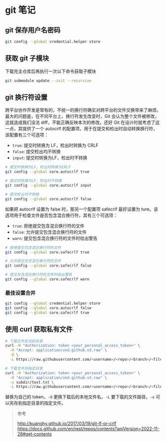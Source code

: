 # git 笔记


## git 保存用户名密码

```bash
git config --global credential.helper store
```

## 获取 git 子模块

下载完主仓库后再执行一次以下命令获取子模块

```bash
git submodule update --init --recursive
```

## git 换行符设置

跨平台协作开发是常有的，不统一的换行符确实对跨平台的文件交换带来了麻烦。最大的问题是，在不同平台上，换行符发生改变时，Git 会认为整个文件被修改，这就造成我们没法 diff，不能正确反映本次的修改。还好 Git 在设计时就考虑了这一点，其提供了一个 autocrlf 的配置项，用于在提交和检出时自动转换换行符，该配置有三个可选项：

- `true`: 提交时转换为 LF，检出时转换为 CRLF
- `false`: 提交检出均不转换
- `input`: 提交时转换为LF，检出时不转换

```bash
# 提交时转换为LF，检出时转换为CRLF
git config --global core.autocrlf true

# 提交时转换为LF，检出时不转换
git config --global core.autocrlf input

# 提交检出均不转换
git config --global core.autocrlf false
```

如果把 autocrlf 设置为 false 时，那另一个配置项 safecrlf 最好设置为 ture。该选项用于检查文件是否包含混合换行符，其有三个可选项：

- `true`: 拒绝提交包含混合换行符的文件
- `false`: 允许提交包含混合换行符的文件
- `warn`: 提交包含混合换行符的文件时给出警告

```bash
# 拒绝提交包含混合换行符的文件
git config --global core.safecrlf true

# 允许提交包含混合换行符的文件
git config --global core.safecrlf false

# 提交包含混合换行符的文件时给出警告
git config --global core.safecrlf warn
```

### 最佳设置合并

```bash
git config --global credential.helper store
git config --global core.autocrlf false
git config --global core.safecrlf true
```

## 使用 curl 获取私有文件

```bash
# 下载文件到当前目录
curl -H "Authorization: token <your_personal_access_token>" \
  -H "Accept: application/vnd.github.v3.raw" \
  -O \
  -L https://raw.githubusercontent.com/<username>/<repo>/<branch>/<file_path>

# 下载文件到指定目录
curl -H "Authorization: token <your_personal_access_token>" \
  -H "Accept: application/vnd.github.v3.raw" \
  -o subdir/test.txt \
  -L https://raw.githubusercontent.com/<username>/<repo>/<branch>/<file_path>
```

替换为自己的 token，`-O` 更换下载后的本地文件名，`-L` 要下载的文件路径，`-o` 可以另存到指定目录的指定文件。

> 参考
>
> <http://kuanghy.github.io/2017/03/19/git-lf-or-crlf>
> <https://docs.github.com/en/rest/repos/contents?apiVersion=2022-11-28#get-contents>

